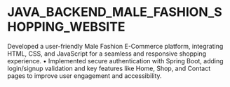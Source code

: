 # JAVA_BACKEND_MALE_FASHION_SHOPPING_WEBSITE
Developed a user-friendly Male Fashion E-Commerce platform, integrating HTML, CSS, and JavaScript for a seamless and responsive shopping experience. • Implemented secure authentication with Spring Boot, adding login/signup validation and key features like Home, Shop, and Contact pages to improve user engagement and accessibility.  
